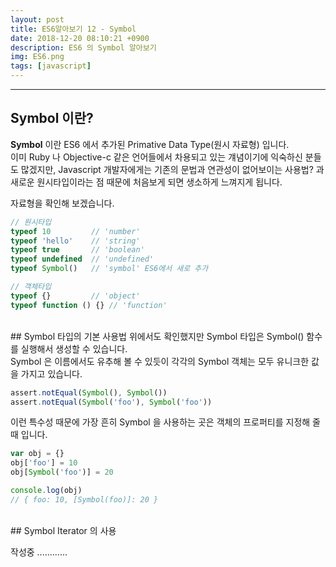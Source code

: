 ```yaml
---
layout: post
title: ES6알아보기 12 - Symbol
date: 2018-12-20 08:10:21 +0900
description: ES6 의 Symbol 알아보기
img: ES6.png
tags: [javascript]
---
```

------------------------------------------------

## Symbol 이란?
**Symbol** 이란 ES6 에서 추가된 Primative Data Type(원시 자료형) 입니다.<br/>
이미 Ruby 나 Objective-c 같은 언어들에서 차용되고 있는 걔념이기에 익숙하신 분들도 많겠지만, Javascript 개발자에게는 기존의 문법과 연관성이 없어보이는 사용법? 과 새로운 원시타입이라는 점 때문에 처음보게 되면 생소하게 느껴지게 됩니다.

자료형을 확인해 보겠습니다.<br/>
```javascript
// 원시타입
typeof 10         // 'number'
typeof 'hello'    // 'string'
typeof true       // 'boolean'
typeof undefined  // 'undefined'
typeof Symbol()   // 'symbol' ES6에서 새로 추가

// 객체타입
typeof {}         // 'object'
typeof function () {} // 'function'
```

<br/>
## Symbol 타입의 기본 사용법
위에서도 확인했지만 Symbol 타입은 Symbol() 함수를 실행해서 생성할 수 있습니다.<br/>
Symbol 은 이름에서도 유추해 볼 수 있듯이 각각의 Symbol 객체는 모두 유니크한 값을 가지고 있습니다.

```javascript
assert.notEqual(Symbol(), Symbol())
assert.notEqual(Symbol('foo'), Symbol('foo'))
```

이런 특수성 때문에 가장 흔히 Symbol 을 사용하는 곳은 객체의 프로퍼티를 지정해 줄 때 입니다.
```javascript
var obj = {}
obj['foo'] = 10
obj[Symbol('foo')] = 20

console.log(obj)
// { foo: 10, [Symbol(foo)]: 20 }
```
<br/>
## Symbol Iterator 의 사용

작성중 ............